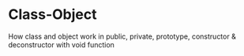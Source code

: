 # Class-Object
How class and object work in public, private, prototype, constructor & deconstructor with void function

